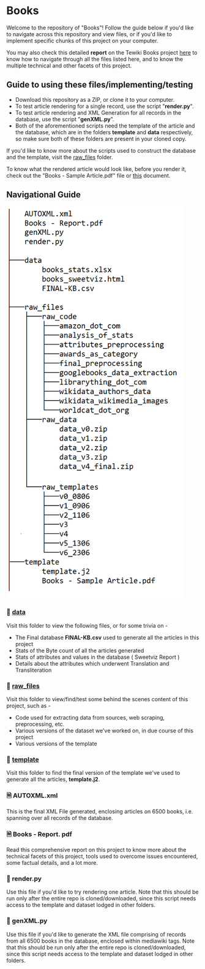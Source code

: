 # Books

Welcome to the repository of "Books"! Follow the guide below if you'd like to navigate across this repository and view files, or if you'd like to implement specific chunks of this project on your computer.

You may also check this detailed **report** on the Tewiki Books project [here](https://github.com/indicwiki-iiit/Books/blob/main/Books%20-%20Report.pdf) to know how to navigate through all the files listed here, and to know the multiple technical and other facets of this project.

## Guide to using these files/implementing/testing

* Download this repository as a ZIP, or clone it to your computer.
* To test article rendering for a single record, use the script "**render.py**".
* To test article rendering and XML Generation for all records in the database, use the script "**genXML.py**".
* Both of the aforementioned scripts need the template of the article and the database, which are in the folders **template** and **data** respectively, so make sure both of these folders are present in your cloned copy.

If you'd like to know more about the scripts used to construct the database and the template, visit the [raw_files](https://github.com/indicwiki-iiit/Books/tree/main/raw_files) folder. 

To know what the rendered article would look like, before you render it, check out the "Books - Sample Article.pdf" file or [this](https://github.com/indicwiki-iiit/Books/blob/main/Books%20-%20Sample%20Article.pdf) document.

## Navigational Guide
![Read below for navigation.](README_NAV.png)
### 📁 [data](https://github.com/indicwiki-iiit/Books/tree/main/data)
Visit this folder to view the following files, or for some trivia on - 
* The Final database **FINAL-KB.csv** used to generate all the articles in this project
* Stats of the Byte count of all the articles generated 
* Stats of attributes and values in the database ( Sweetviz Report )
* Details about the attributes which underwent Translation and Transliteration

### 📁 [raw_files](https://github.com/indicwiki-iiit/Books/tree/main/raw_files)
Visit this folder to view/find/test some behind the scenes content of this project, such as - 
* Code used for extracting data from sources, web scraping, preprocessing, etc.
* Various versions of the dataset we've worked on, in due course of this project
* Various versions of the template 

### 📁 [template](https://github.com/indicwiki-iiit/Books/tree/main/raw_files)
Visit this folder to find the final version of the template we've used to generate all the articles, **template.j2**.

### 🗎 AUTOXML.xml
This is the final XML File generated, enclosing articles on 6500 books, i.e. spanning over all records of the database.

### 🗎 Books - Report. pdf
Read this comprehensive report on this project to know more about the technical facets of this project, tools used to overcome issues encountered, some factual details, and a lot more.

### 📜 render.py
Use this file if you'd like to try rendering one article. Note that this should be run only after the entire repo is cloned/downloaded, since this script needs access to the template and dataset lodged in other folders.

### 📜 genXML.py
Use this file if you'd like to generate the XML file comprising of records from all 6500 books in the database, enclosed within mediawiki tags. Note that this should be run only after the entire repo is cloned/downloaded, since this script needs access to the template and dataset lodged in other folders.


